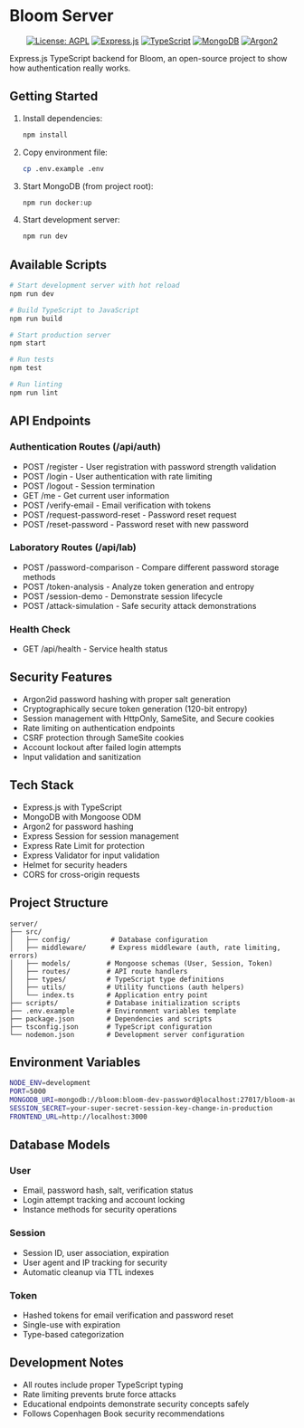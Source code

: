 # Bloom Server

<div align="center">

[![License: AGPL](https://img.shields.io/badge/License-AGPL-red.svg)](../LICENSE)
[![Express.js](https://img.shields.io/badge/Express.js-4.21-green.svg)](https://expressjs.com/)
[![TypeScript](https://img.shields.io/badge/TypeScript-5.9-blue.svg)](https://www.typescriptlang.org/)
[![MongoDB](https://img.shields.io/badge/MongoDB-8.7-green.svg)](https://www.mongodb.com/)
[![Argon2](https://img.shields.io/badge/Argon2-0.40-red.svg)](https://www.npmjs.com/package/argon2)

</div>

Express.js TypeScript backend for Bloom, an open-source project to show how authentication really works.

## Getting Started

1. Install dependencies:
   ```bash
   npm install
   ```

2. Copy environment file:
   ```bash
   cp .env.example .env
   ```

3. Start MongoDB (from project root):
   ```bash
   npm run docker:up
   ```

4. Start development server:
   ```bash
   npm run dev
   ```

## Available Scripts

```bash
# Start development server with hot reload
npm run dev

# Build TypeScript to JavaScript
npm run build

# Start production server
npm start

# Run tests
npm test

# Run linting
npm run lint
```

## API Endpoints

### Authentication Routes (/api/auth)
- POST /register - User registration with password strength validation
- POST /login - User authentication with rate limiting
- POST /logout - Session termination
- GET /me - Get current user information
- POST /verify-email - Email verification with tokens
- POST /request-password-reset - Password reset request
- POST /reset-password - Password reset with new password

### Laboratory Routes (/api/lab)
- POST /password-comparison - Compare different password storage methods
- POST /token-analysis - Analyze token generation and entropy
- POST /session-demo - Demonstrate session lifecycle
- POST /attack-simulation - Safe security attack demonstrations

### Health Check
- GET /api/health - Service health status

## Security Features

- Argon2id password hashing with proper salt generation
- Cryptographically secure token generation (120-bit entropy)
- Session management with HttpOnly, SameSite, and Secure cookies
- Rate limiting on authentication endpoints
- CSRF protection through SameSite cookies
- Account lockout after failed login attempts
- Input validation and sanitization

## Tech Stack

- Express.js with TypeScript
- MongoDB with Mongoose ODM
- Argon2 for password hashing
- Express Session for session management
- Express Rate Limit for protection
- Express Validator for input validation
- Helmet for security headers
- CORS for cross-origin requests

## Project Structure

```
server/
├── src/
│   ├── config/          # Database configuration
│   ├── middleware/      # Express middleware (auth, rate limiting, errors)
│   ├── models/         # Mongoose schemas (User, Session, Token)
│   ├── routes/         # API route handlers
│   ├── types/          # TypeScript type definitions
│   ├── utils/          # Utility functions (auth helpers)
│   └── index.ts        # Application entry point
├── scripts/            # Database initialization scripts
├── .env.example        # Environment variables template
├── package.json        # Dependencies and scripts
├── tsconfig.json       # TypeScript configuration
└── nodemon.json        # Development server configuration
```

## Environment Variables

```bash
NODE_ENV=development
PORT=5000
MONGODB_URI=mongodb://bloom:bloom-dev-password@localhost:27017/bloom-auth
SESSION_SECRET=your-super-secret-session-key-change-in-production
FRONTEND_URL=http://localhost:3000
```

## Database Models

### User
- Email, password hash, salt, verification status
- Login attempt tracking and account locking
- Instance methods for security operations

### Session
- Session ID, user association, expiration
- User agent and IP tracking for security
- Automatic cleanup via TTL indexes

### Token
- Hashed tokens for email verification and password reset
- Single-use with expiration
- Type-based categorization

## Development Notes

- All routes include proper TypeScript typing
- Rate limiting prevents brute force attacks
- Educational endpoints demonstrate security concepts safely
- Follows Copenhagen Book security recommendations
